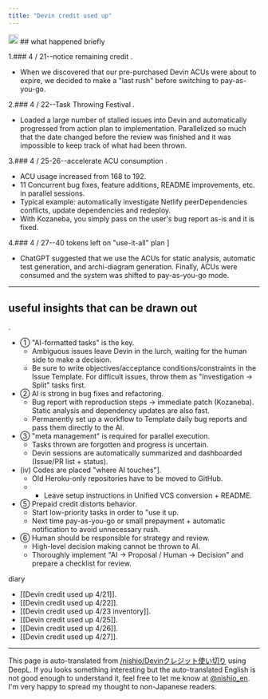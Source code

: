 ```yaml
---
title: "Devin credit used up"
---
```


<img src='https://scrapbox.io/api/pages/nishio-en/o3/icon' alt='o3.icon' height="19.5"/>
## what happened briefly

1.### 4 / 21--notice remaining credit
.
- When we discovered that our pre-purchased Devin ACUs were about to expire, we decided to make a "last rush" before switching to pay-as-you-go.

2.### 4 / 22--Task Throwing Festival
.
- Loaded a large number of stalled issues into Devin and automatically progressed from action plan to implementation. Parallelized so much that the date changed before the review was finished and it was impossible to keep track of what had been thrown.

3.### 4 / 25-26--accelerate ACU consumption
.
- ACU usage increased from 168 to 192.
- 11 Concurrent bug fixes, feature additions, README improvements, etc. in parallel sessions.
- Typical example: automatically investigate Netlify peerDependencies conflicts, update dependencies and redeploy.
- With Kozaneba, you simply pass on the user's bug report as-is and it is fixed.

4.### 4 / 27--40 tokens left on "use-it-all" plan
]
- ChatGPT suggested that we use the ACUs for static analysis, automatic test generation, and archi-diagram generation. Finally, ACUs were consumed and the system was shifted to pay-as-you-go mode.

---

## useful insights that can be drawn out
.

- ① "AI-formatted tasks" is the key.
    - Ambiguous issues leave Devin in the lurch, waiting for the human side to make a decision.
    - Be sure to write objectives/acceptance conditions/constraints in the Issue Template. For difficult issues, throw them as "Investigation -> Split" tasks first.
- ② AI is strong in bug fixes and refactoring.
    - Bug report with reproduction steps -> immediate patch (Kozaneba). Static analysis and dependency updates are also fast.
    - Permanently set up a workflow to Template daily bug reports and pass them directly to the AI.
- ③ "meta management" is required for parallel execution.
    - Tasks thrown are forgotten and progress is uncertain.
    - Devin sessions are automatically summarized and dashboarded (Issue/PR list + status).
- (iv) Codes are placed "where AI touches"].
    - Old Heroku-only repositories have to be moved to GitHub.
    - * Leave setup instructions in Unified VCS conversion + README.
- ⑤ Prepaid credit distorts behavior.
    - Start low-priority tasks in order to "use it up.
    - Next time pay-as-you-go or small prepayment + automatic notification to avoid unnecessary rush.
- ⑥ Human should be responsible for strategy and review.
    - High-level decision making cannot be thrown to AI.
    - Thoroughly implement "AI -> Proposal / Human -> Decision" and prepare a checklist for review.

diary
- [[Devin credit used up 4/21]].
- [[Devin credit used up 4/22]].
- [[Devin credit used up 4/23 inventory]].
- [[Devin credit used up 4/25]].
- [[Devin credit used up 4/26]].
- [[Devin credit used up 4/27]].

---
This page is auto-translated from [/nishio/Devinクレジット使い切り](https://scrapbox.io/nishio/Devinクレジット使い切り) using DeepL. If you looks something interesting but the auto-translated English is not good enough to understand it, feel free to let me know at [@nishio_en](https://twitter.com/nishio_en). I'm very happy to spread my thought to non-Japanese readers.